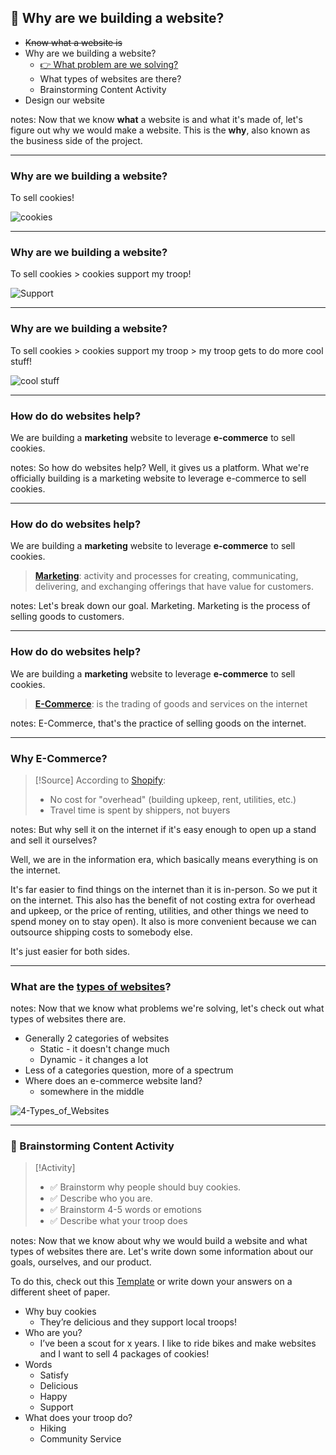 ## 📍 Why are we building a website?
- ~~Know what a website is~~
- Why are we building a website?
	- [👉 What problem are we solving?]()
	- What types of websites are there?
	- Brainstorming Content Activity
- Design our website

notes:
Now that we know **what** a website is and what it's made of, let's figure out why we would make a website. This is the **why**, also known as the business side of the project.

---
### Why are we building a website?

To sell cookies!

![cookies](https://media.giphy.com/media/mJONUM663p4OZt3i5J/giphy.gif)

---
### Why are we building a website?

To sell cookies > cookies support my troop!

![Support](https://media.giphy.com/media/MZ4Vepe7nvHnklgwIM/giphy.gif)

---
### Why are we building a website?

To sell cookies > cookies support my troop > my troop gets to do more cool stuff!

![cool stuff ](https://media.giphy.com/media/26ufbEZ0kdpOKokgM/giphy.gif)

---
### How do do websites help? 

We are building a **marketing** website to leverage **e-commerce** to sell cookies.

notes:
So how do websites help? Well, it gives us a platform. What we're officially building is a marketing website to leverage e-commerce to sell cookies.

---
### How do do websites help? 

We are building a **marketing** website to leverage **e-commerce** to sell cookies.

> **[Marketing](https://www.ama.org/the-definition-of-marketing-what-is-marketing/)**: activity and processes for creating, communicating, delivering, and exchanging offerings that have value for customers.

notes:
Let's break down our goal. Marketing. Marketing is the process of selling goods to customers.

---
### How do do websites help? 

We are building a **marketing** website to leverage **e-commerce** to sell cookies.

> **[E-Commerce](https://sell.amazon.com/learn/what-is-ecommerce)**: is the trading of goods and services on the internet

notes:
E-Commerce, that's the practice of selling goods on the internet.

---
### Why E-Commerce?

> [!Source] 
> According to [Shopify](https://www.shopify.com/blog/retail-ecommerce):
> - No cost for "overhead" (building upkeep, rent, utilities, etc.)
> - Travel time is spent by shippers, not buyers

notes:
But why sell it on the internet if it's easy enough to open up a stand and sell it ourselves?

Well, we are in the information era, which basically means everything is on the internet. 

It's far easier to find things on the internet than it is in-person. So we put it on the internet. This also has the benefit of not costing extra for overhead and upkeep, or the price of renting, utilities, and other things we need to spend money on to stay open). It also is more convenient because we can outsource shipping costs to somebody else.

It's just easier for both sides.

---
### What are the [types of websites]()?

notes:
Now that we know what problems we're solving, let's check out what types of websites there are.

- Generally 2 categories of websites
	- Static - it doesn't change much
	- Dynamic - it changes a lot
- Less of a categories question, more of a spectrum
- Where does an e-commerce website land?
	- somewhere in the middle

![4-Types_of_Websites](4-Types_of_Websites.canvas)

---
### 🎯 Brainstorming Content Activity

> [!Activity]
> - ✅ Brainstorm why people should buy cookies. 
> - ✅ Describe who you are.
> - ✅ Brainstorm 4-5 words or emotions
> - ✅ Describe what your troop does
>

notes:
Now that we know about why we would build a website and what types of websites there are. Let's write down some information about our goals, ourselves, and our product.

To do this, check out this [Template](https://docs.google.com/document/d/1re3KItx1baCJy7j0T21a3aVNsxjaJNiFn-8xIdT2__Q/edit?usp=sharing) or write down your answers on a different sheet of paper.

- Why buy cookies
	- They’re delicious and they support local troops!
- Who are you?
	- I’ve been a scout for x years. I like to ride bikes and make websites and I want to sell 4 packages of cookies! 
- Words
	- Satisfy
	- Delicious
	- Happy
	- Support
- What does your troop do?
	- Hiking
	- Community Service